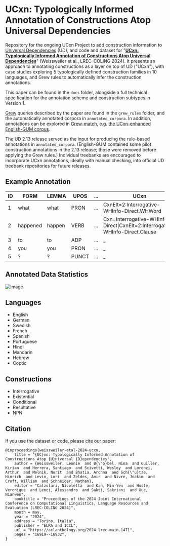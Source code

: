 # UCxn: Typologically Informed Annotation of Constructions Atop Universal Dependencies

Repository for the ongoing UCxn Project to add construction information to [Universal Dependencies](https://universaldependencies.org/) (UD), and code and dataset for "**[UCxn: Typologically Informed Annotation of Constructions Atop Universal Dependencies](https://arxiv.org/abs/2403.17748)**" (Weissweiler et al., LREC-COLING 2024).
It presents an approach to annotating constructions as a layer on top of UD ("UCxn"), with case studies exploring 5 typologically defined construction families in 10 languages, and Grew rules to automatically infer the construction annotations.

This paper can be found in the `docs` folder, alongside a full technical specification for the annotation scheme and construction subtypes in Version 1.

[Grew](https://grew.fr/) queries described by the paper are found in the `grew_rules` folder, and the automatically annotated corpora in `annotated_corpora`. In addition, annotations can be explored in [Grew-match](https://match.grew.fr/), e.g. [the UCxn-enhanced English-GUM corpus](https://universal.grew.fr/?corpus=UD_English-GUM@ucxn).

The UD 2.13 release served as the input for producing the rule-based annotations in `annotated_corpora`. (English-GUM contained some pilot construction annotations in the 2.13 release; those were removed before applying the Grew rules.) Individual treebanks are encouraged to incorporate UCxn annotations, ideally with manual checking, into official UD treebank repositories for future releases.

## Example Annotation
ID | FORM | LEMMA | UPOS | ... | UCxn
--- |--- |--- |--- |--- |--- |
| 1 | what | what | PRON | ... | CxnElt=2:Interrogative-WHInfo-Direct.WHWord
| 2 | happened | happen | VERB | ... | Cxn=Interrogative-WHInfo-Direct\|CxnElt=2:Interrogative-WHInfo-Direct.Clause
| 3 | to | to | ADP | ... | _
| 4 | you | you | PRON | ... | _
| 5 | ? | ? | PUNCT | ... | _

## Annotated Data Statistics

![image](https://github.com/LeonieWeissweiler/UCxn/assets/30300891/43084fc0-b648-4918-bc05-79639013edd0)

## Languages

- English
- German
- Swedish
- French
- Spanish
- Portuguese
- Hindi
- Mandarin
- Hebrew
- Coptic

## Constructions

- Interrogative
- Existential
- Conditional
- Resultative
- NPN

## Citation

If you use the dataset or code, please cite our paper:

```
@inproceedings{weissweiler-etal-2024-ucxn,
    title = "{UC}xn: Typologically Informed Annotation of Constructions Atop {U}niversal {D}ependencies",
    author = {Weissweiler, Leonie  and B{\"o}bel, Nina  and Guiller, Kirian  and Herrera, Santiago  and Scivetti, Wesley  and Lorenzi, Arthur  and Melnik, Nurit  and Bhatia, Archna  and Sch{\"u}tze, Hinrich  and Levin, Lori  and Zeldes, Amir  and Nivre, Joakim  and Croft, William  and Schneider, Nathan},
    editor = "Calzolari, Nicoletta  and Kan, Min-Yen  and Hoste, Veronique  and Lenci, Alessandro  and Sakti, Sakriani  and Xue, Nianwen",
    booktitle = "Proceedings of the 2024 Joint International Conference on Computational Linguistics, Language Resources and Evaluation (LREC-COLING 2024)",
    month = may,
    year = "2024",
    address = "Torino, Italia",
    publisher = "ELRA and ICCL",
    url = "https://aclanthology.org/2024.lrec-main.1471",
    pages = "16919--16932",
}

```
